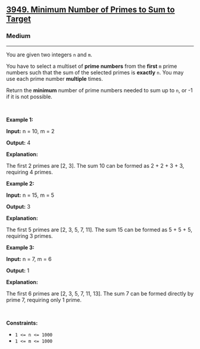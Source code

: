 <h2><a href="https://leetcode.com/problems/minimum-number-of-primes-to-sum-to-target">3949. Minimum Number of Primes to Sum to Target</a></h2><h3>Medium</h3><hr><p>You are given two integers <code>n</code> and <code>m</code>.</p>

<p>You have to select a multiset of <strong><span data-keyword="prime-number">prime numbers</span></strong> from the <strong>first</strong> <code>m</code> prime numbers such that the sum of the selected primes is <strong>exactly</strong> <code>n</code>. You may use each prime number <strong>multiple</strong> times.</p>

<p>Return the <strong>minimum</strong> number of prime numbers needed to sum up to <code>n</code>, or -1 if it is not possible.</p>

<p>&nbsp;</p>
<p><strong class="example">Example 1:</strong></p>

<div class="example-block">
<p><strong>Input:</strong> <span class="example-io">n = 10, m = 2</span></p>

<p><strong>Output:</strong> <span class="example-io">4</span></p>

<p><strong>Explanation:</strong></p>

<p>The first 2 primes are [2, 3]. The sum 10 can be formed as 2 + 2 + 3 + 3, requiring 4 primes.</p>
</div>

<p><strong class="example">Example 2:</strong></p>

<div class="example-block">
<p><strong>Input:</strong> <span class="example-io">n = 15, m = 5</span></p>

<p><strong>Output:</strong> <span class="example-io">3</span></p>

<p><strong>Explanation:</strong></p>

<p>The first 5 primes are [2, 3, 5, 7, 11]. The sum 15 can be formed as 5 + 5 + 5, requiring 3 primes.</p>
</div>

<p><strong class="example">Example 3:</strong></p>

<div class="example-block">
<p><strong>Input:</strong> <span class="example-io">n = 7, m = 6</span></p>

<p><strong>Output:</strong> <span class="example-io">1</span></p>

<p><strong>Explanation:</strong></p>

<p>The first 6 primes are [2, 3, 5, 7, 11, 13]. The sum 7 can be formed directly by prime 7, requiring only 1 prime.</p>
</div>

<p>&nbsp;</p>
<p><strong>Constraints:</strong></p>

<ul>
	<li><code>1 &lt;= n &lt;= 1000</code></li>
	<li><code>1 &lt;= m &lt;= 1000</code></li>
</ul>
